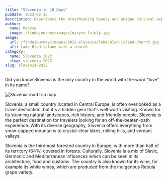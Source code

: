 ```yaml
---
title: "Slovenia in 10 Days"
pubDate: 2023-02-15
description: Experience the breathtaking beauty and unique cultural experiences of Slovenia.
author:
  name: Maryse
  image: /findajourney/images/maryse-lejoly.jpg
image:
  url: /findajourney/images/2022-slovenia/lake-bled-island-church.jpg
  alt: Lake Bled island with a church
category:
  name: Slovenia 2022
  slug: slovenia-2022
slug: slovenia-2022
---
```


Did you know Slovenia is the only country in the world with the word
"love" in its name?

![Slovenia road trip map](/findajourney/images/2022-slovenia/slovenia-road-trip.jpg)

Slovenia, a small country located in Central Europe, is often
overlooked as a travel destination, but it's a hidden gem that's
well worth visiting. Known for its stunning natural landscapes, rich
history, and friendly people, Slovenia is the perfect destination
for travelers looking for an off-the-beaten-path experience. With
its diverse geography, Slovenia offers everything from snow-capped
mountains to crystal-clear lakes, rolling hills, and verdant
valleys.

Slovenia is the thirdmost forested country in Europe,
with more than half of its territory (64%) covered in forests. Culturally,
Slovenia is a mix of Slavic, Germanic and Mediterranean influences
which can be seen in its architecture, food and customs. The country
is also known for its wine, for example its white wines, which are
produced from the indigenous Rebula grape variety.

